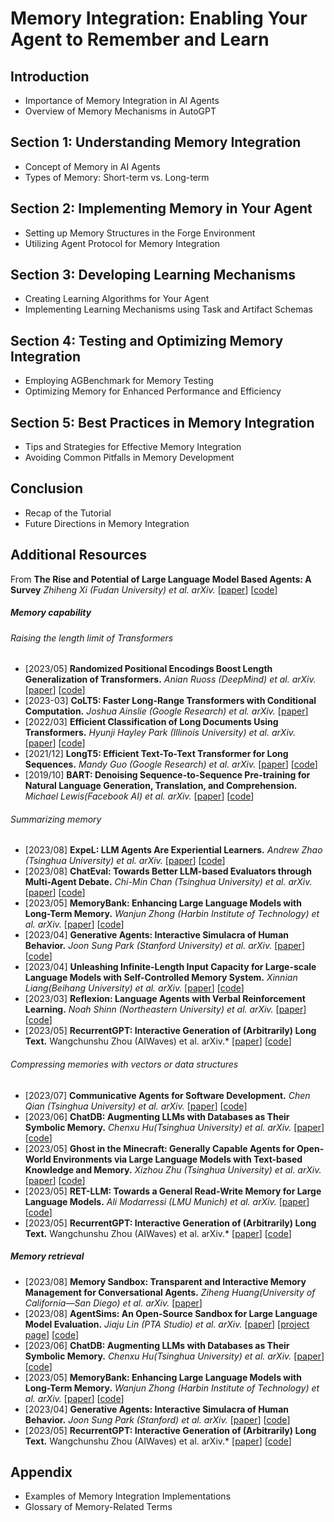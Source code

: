# Memory Integration: Enabling Your Agent to Remember and Learn

## Introduction

- Importance of Memory Integration in AI Agents
- Overview of Memory Mechanisms in AutoGPT

## Section 1: Understanding Memory Integration

- Concept of Memory in AI Agents
- Types of Memory: Short-term vs. Long-term

## Section 2: Implementing Memory in Your Agent

- Setting up Memory Structures in the Forge Environment
- Utilizing Agent Protocol for Memory Integration

## Section 3: Developing Learning Mechanisms

- Creating Learning Algorithms for Your Agent
- Implementing Learning Mechanisms using Task and Artifact Schemas

## Section 4: Testing and Optimizing Memory Integration

- Employing AGBenchmark for Memory Testing
- Optimizing Memory for Enhanced Performance and Efficiency

## Section 5: Best Practices in Memory Integration

- Tips and Strategies for Effective Memory Integration
- Avoiding Common Pitfalls in Memory Development

## Conclusion

- Recap of the Tutorial
- Future Directions in Memory Integration

## Additional Resources

From **The Rise and Potential of Large Language Model Based Agents: A Survey** _Zhiheng Xi (Fudan University) et al. arXiv._ [[paper](https://arxiv.org/abs/2305.14497)] [[code](https://github.com/woooodyy/llm-agent-paper-list)]

##### Memory capability

###### Raising the length limit of Transformers

- [2023/05] **Randomized Positional Encodings Boost Length Generalization of Transformers.** _Anian Ruoss (DeepMind) et al. arXiv._ [[paper](https://arxiv.org/abs/2305.16843)] [[code](https://github.com/google-deepmind/randomized_positional_encodings)]
- [2023-03] **CoLT5: Faster Long-Range Transformers with Conditional Computation.** _Joshua Ainslie (Google Research) et al. arXiv._ [[paper](https://arxiv.org/abs/2303.09752)]
- [2022/03] **Efficient Classification of Long Documents Using Transformers.** _Hyunji Hayley Park (Illinois University) et al. arXiv._ [[paper](https://arxiv.org/abs/2203.11258)] [[code](https://github.com/amazon-science/efficient-longdoc-classification)]
- [2021/12] **LongT5: Efficient Text-To-Text Transformer for Long Sequences.** _Mandy Guo (Google Research) et al. arXiv._ [[paper](https://arxiv.org/abs/2112.07916)] [[code](https://github.com/google-research/longt5)]
- [2019/10] **BART: Denoising Sequence-to-Sequence Pre-training for Natural Language Generation, Translation, and Comprehension.** _Michael Lewis(Facebook AI) et al. arXiv._ [[paper](https://arxiv.org/abs/1910.13461)] [[code](https://github.com/huggingface/transformers/tree/main/src/transformers/models/bart)]

###### Summarizing memory

- [2023/08] **ExpeL: LLM Agents Are Experiential Learners.** _Andrew Zhao (Tsinghua University) et al. arXiv._ [[paper](https://arxiv.org/abs/2308.10144)] [[code](<[https://github.com/thunlp/ChatEval](https://github.com/Andrewzh112/ExpeL)>)]
- [2023/08] **ChatEval: Towards Better LLM-based Evaluators through Multi-Agent Debate.** _Chi-Min Chan (Tsinghua University) et al. arXiv._ [[paper](https://arxiv.org/abs/2308.07201)] [[code](https://github.com/thunlp/ChatEval)]
- [2023/05] **MemoryBank: Enhancing Large Language Models with Long-Term Memory.** _Wanjun Zhong (Harbin Institute of Technology) et al. arXiv._ [[paper](https://arxiv.org/abs/2305.10250)] [[code](https://github.com/zhongwanjun/memorybank-siliconfriend)]
- [2023/04] **Generative Agents: Interactive Simulacra of Human Behavior.** _Joon Sung Park (Stanford University) et al. arXiv._ [[paper](https://arxiv.org/abs/2304.03442)] [[code](https://github.com/joonspk-research/generative_agents)]
- [2023/04] **Unleashing Infinite-Length Input Capacity for Large-scale Language Models with Self-Controlled Memory System.** _Xinnian Liang(Beihang University) et al. arXiv._ [[paper](https://arxiv.org/abs/2304.13343)] [[code](https://github.com/wbbeyourself/scm4llms)]
- [2023/03] **Reflexion: Language Agents with Verbal Reinforcement Learning.** _Noah Shinn (Northeastern University) et al. arXiv._ [[paper](https://arxiv.org/abs/2303.11366)] [[code](https://github.com/noahshinn024/reflexion)]
- [2023/05] **RecurrentGPT: Interactive Generation of (Arbitrarily) Long Text.** Wangchunshu Zhou (AIWaves) et al. arXiv.\* [[paper](https://arxiv.org/pdf/2305.13304.pdf)] [[code](https://github.com/aiwaves-cn/RecurrentGPT)]

###### Compressing memories with vectors or data structures

- [2023/07] **Communicative Agents for Software Development.** _Chen Qian (Tsinghua University) et al. arXiv._ [[paper](https://arxiv.org/abs/2307.07924)] [[code](https://github.com/openbmb/chatdev)]
- [2023/06] **ChatDB: Augmenting LLMs with Databases as Their Symbolic Memory.** _Chenxu Hu(Tsinghua University) et al. arXiv._ [[paper](https://arxiv.org/abs/2306.03901)] [[code](https://github.com/huchenxucs/ChatDB)]
- [2023/05] **Ghost in the Minecraft: Generally Capable Agents for Open-World Environments via Large Language Models with Text-based Knowledge and Memory.** _Xizhou Zhu (Tsinghua University) et al. arXiv._ [[paper](https://arxiv.org/abs/2305.17144)] [[code](https://github.com/OpenGVLab/GITM)]
- [2023/05] **RET-LLM: Towards a General Read-Write Memory for Large Language Models.** _Ali Modarressi (LMU Munich) et al. arXiv._ [[paper](https://arxiv.org/abs/2305.14322)] [[code](https://github.com/tloen/alpaca-lora)]
- [2023/05] **RecurrentGPT: Interactive Generation of (Arbitrarily) Long Text.** Wangchunshu Zhou (AIWaves) et al. arXiv.\* [[paper](https://arxiv.org/pdf/2305.13304.pdf)] [[code](https://github.com/aiwaves-cn/RecurrentGPT)]

##### Memory retrieval

- [2023/08] **Memory Sandbox: Transparent and Interactive Memory Management for Conversational Agents.** _Ziheng Huang(University of California—San Diego) et al. arXiv._ [[paper](https://arxiv.org/abs/2308.01542)]
- [2023/08] **AgentSims: An Open-Source Sandbox for Large Language Model Evaluation.** _Jiaju Lin (PTA Studio) et al. arXiv._ [[paper](https://arxiv.org/abs/2308.04026)] [[project page](https://www.agentsims.com/)] [[code](https://github.com/py499372727/AgentSims/)]
- [2023/06] **ChatDB: Augmenting LLMs with Databases as Their Symbolic Memory.** _Chenxu Hu(Tsinghua University) et al. arXiv._ [[paper](https://arxiv.org/abs/2306.03901)] [[code](https://github.com/huchenxucs/ChatDB)]
- [2023/05] **MemoryBank: Enhancing Large Language Models with Long-Term Memory.** _Wanjun Zhong (Harbin Institute of Technology) et al. arXiv._ [[paper](https://arxiv.org/abs/2305.10250)] [[code](https://github.com/zhongwanjun/memorybank-siliconfriend)]
- [2023/04] **Generative Agents: Interactive Simulacra of Human Behavior.** _Joon Sung Park (Stanford) et al. arXiv._ [[paper](https://arxiv.org/abs/2304.03442)] [[code](https://github.com/joonspk-research/generative_agents)]
- [2023/05] **RecurrentGPT: Interactive Generation of (Arbitrarily) Long Text.** Wangchunshu Zhou (AIWaves) et al. arXiv.\* [[paper](https://arxiv.org/pdf/2305.13304.pdf)] [[code](https://github.com/aiwaves-cn/RecurrentGPT)]

## Appendix

- Examples of Memory Integration Implementations
- Glossary of Memory-Related Terms
